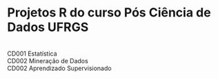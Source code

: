 # Projetos R do curso Pós Ciência de Dados UFRGS

<br> CD001 Estatística
<br> CD002 Mineração de Dados
<br> CD002 Aprendizado Supervisionado
